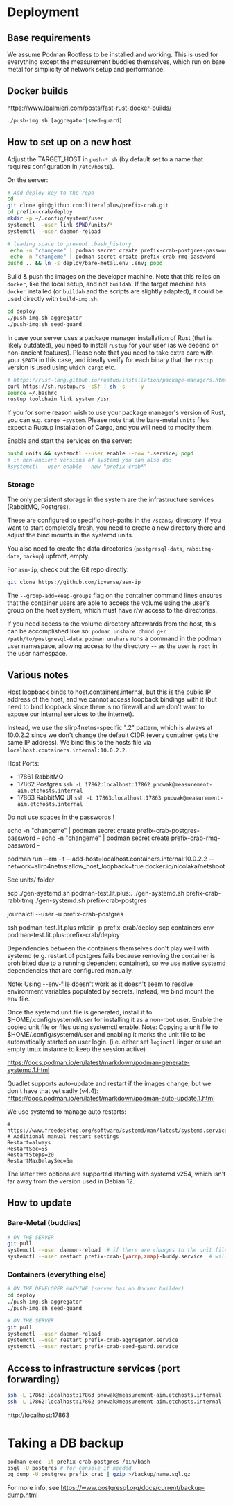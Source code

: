 # Deployment

## Base requirements

We assume Podman Rootless to be installed and working. This is used
for everything except the measurement buddies themselves, which
run on bare metal for simplicity of network setup and performance.

## Docker builds

https://www.lpalmieri.com/posts/fast-rust-docker-builds/

```bash
./push-img.sh [aggregator|seed-guard]
```

## How to set up on a new host

Adjust the TARGET_HOST in `push-*.sh` (by default set to a name that requires configuration in `/etc/hosts`).

On the server:

```bash
# Add deploy key to the repo
cd
git clone git@github.com:literalplus/prefix-crab.git
cd prefix-crab/deploy
mkdir -p ~/.config/systemd/user
systemctl --user link $PWD/units/*
systemctl --user daemon-reload

# leading space to prevent .bash_history
 echo -n "changeme" | podman secret create prefix-crab-postgres-password -
 echo -n "changeme" | podman secret create prefix-crab-rmq-password -
pushd .. && ln -s deploy/bare-metal.env .env; popd
```

Build & push the images on the developer machine. Note that this relies on `docker`, like the local setup, and not
`buildah`. If the target machine has `docker` installed (or `buildah` and the scripts are slightly adapted), it could
be used directly with `build-img.sh`.

```bash
cd deploy
./push-img.sh aggregator
./push-img.sh seed-guard
```

In case your server uses a package manager installation of Rust (that is likely outdated), you need to install
`rustup` for your user (as we depend on non-ancient features). Please note that you need to take extra care with your
`$PATH` in this case, and ideally verify for each binary that the `rustup` version is used using `which cargo` etc.

```bash
# https://rust-lang.github.io/rustup/installation/package-managers.html
curl https://sh.rustup.rs -sSf | sh -s -- -y
source ~/.bashrc
rustup toolchain link system /usr
```

If you for some reason wish to use your package manager's version of Rust, you can e.g. `cargo +system`.
Please note that the bare-metal `units` files expect a Rustup installation of Cargo, and you will need to modify them.

Enable and start the services on the server:

```bash
pushd units && systemctl --user enable --now *.service; popd
# in non-ancient versions of systemd you can also do:
#systemctl --user enable --now "prefix-crab*"
```

### Storage

The only persistent storage in the system are the infrastructure services (RabbitMQ, Postgres).

These are configured to specific host-paths in the `/scans/` directory. If you want to start completely fresh,
you need to create a new directory there and adjust the bind mounts in the systemd units.

You also need to create the data directories (`postgresql-data`, `rabbitmq-data`, `backup`) upfront, empty.

For `asn-ip`, check out the Git repo directly:

```bash
git clone https://github.com/ipverse/asn-ip
```

The `--group-add=keep-groups` flag on the container command lines ensures that the container users are able to access
the volume using the user's group on the host system, which must have r/w access to the directories.

If you need access to the volume directory afterwards from the host, this can be accomplished like so:
`podman unshare chmod g+r /path/to/postgresql-data`. `podman unshare` runs a command in the podman user namespace,
allowing access to the directory -- as the user is `root` in the user namespace.

## Various notes

Host loopback binds to host.containers.internal, but this is the public IP address of the host, and we cannot
access loopback bindings with it (but need to bind loopback since there is no firewall and we don't want to
expose our internal services to the internet).

Instead, we use the slirp4netns-specific ".2" pattern, which is always at 10.0.2.2 since we don't
change the default CIDR (every container gets the same IP address).
We bind this to the hosts file via `localhost.containers.internal:10.0.2.2`.

Host Ports:
 - 17861 RabbitMQ
 - 17862 Postgres `ssh -L 17862:localhost:17862 pnowak@measurement-aim.etchosts.internal`
 - 17863 RabbitMQ UI `ssh -L 17863:localhost:17863 pnowak@measurement-aim.etchosts.internal`

Do not use spaces in the passwords !

echo -n "changeme" | podman secret create prefix-crab-postgres-password -
echo -n "changeme" | podman secret create prefix-crab-rmq-password -

podman run --rm -it --add-host=localhost.containers.internal:10.0.2.2 --network=slirp4netns:allow_host_loopback=true docker.io/nicolaka/netshoot

See units/ folder

scp ./gen-systemd.sh podman-test.lit.plus:.
./gen-systemd.sh prefix-crab-rabbitmq
./gen-systemd.sh prefix-crab-postgres

journalctl --user -u prefix-crab-postgres

ssh podman-test.lit.plus mkdir -p prefix-crab/deploy
scp containers.env podman-test.lit.plus:prefix-crab/deploy

Dependencies between the containers themselves don't play well with systemd (e.g. restart of postgres fails because
removing the container is prohibited due to a running dependent container), so we use native systemd dependencies that
are configured manually.

Note: Using --env-file doesn't work as it doesn't seem to resolve environment variables populated by
secrets. Instead, we bind mount the env file.

Once the systemd unit file is generated, install it to $HOME/.config/systemd/user for installing it as a non-root user. Enable the copied unit file or files using systemctl enable. Note: Copying a unit file to $HOME/.config/systemd/user and enabling it marks the unit file to be automatically started on user login. (i.e. either set `loginctl` linger or use an empty tmux instance to keep the session active)

https://docs.podman.io/en/latest/markdown/podman-generate-systemd.1.html

Quadlet supports auto-update and restart if the images change, but we don't have that yet sadly (v4.4):
https://docs.podman.io/en/latest/markdown/podman-auto-update.1.html

We use systemd to manage auto restarts:

```
# https://www.freedesktop.org/software/systemd/man/latest/systemd.service.html#RestartSec=
# Additional manual restart settings
Restart=always
RestartSec=5s
RestartSteps=20
RestartMaxDelaySec=5m
```

The latter two options are supported starting with systemd v254, which isn't far away from the version used in
Debian 12.

## How to update

### Bare-Metal (buddies)

```bash
# ON THE SERVER
git pull
systemctl --user daemon-reload  # if there are changes to the unit files
systemctl --user restart prefix-crab-{yarrp,zmap}-buddy.service  # will recompile
```

### Containers (everything else)

```bash
# ON THE DEVELOPER MACHINE (server has no Docker builder)
cd deploy
./push-img.sh aggregator
./push-img.sh seed-guard

# ON THE SERVER
git pull
systemctl --user daemon-reload
systemctl --user restart prefix-crab-aggregator.service
systemctl --user restart prefix-crab-seed-guard.service
```

## Access to infrastructure services (port forwarding)

```bash
ssh -L 17863:localhost:17863 pnowak@measurement-aim.etchosts.internal  # rmq UI
ssh -L 17862:localhost:17862 pnowak@measurement-aim.etchosts.internal  # postgres
```

http://localhost:17863

# Taking a DB backup

```bash
podman exec -it prefix-crab-postgres /bin/bash
psql -U postgres # for console if needed
pg_dump -U postgres prefix_crab | gzip >/backup/name.sql.gz
```

For more info, see https://www.postgresql.org/docs/current/backup-dump.html
